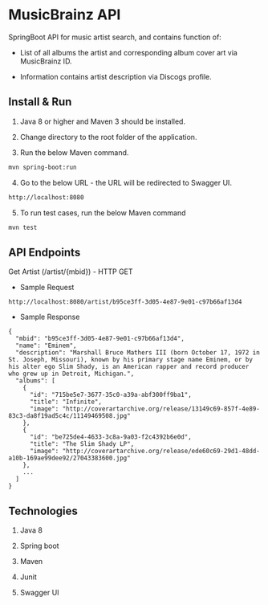# MusicBrainz API 

SpringBoot API for music artist search, and contains function of:

- List of all albums the artist and corresponding album cover art via MusicBrainz ID.

- Information contains artist description via Discogs profile.

## Install & Run

1. Java 8 or higher and Maven 3 should be installed.

2. Change directory to the root folder of the application.

3. Run the below Maven command.

```bash
mvn spring-boot:run
```
4. Go to the below URL - the URL will be redirected to Swagger UI.

```bash
http://localhost:8080
```

5. To run test cases, run the below Maven command

```bash
mvn test
```

## API Endpoints

Get Artist (/artist/{mbid}) - HTTP GET

- Sample Request

```
http://localhost:8080/artist/b95ce3ff-3d05-4e87-9e01-c97b66af13d4
```

- Sample Response

```
{
  "mbid": "b95ce3ff-3d05-4e87-9e01-c97b66af13d4",
  "name": "Eminem",
  "description": "Marshall Bruce Mathers III (born October 17, 1972 in St. Joseph, Missouri), known by his primary stage name Eminem, or by his alter ego Slim Shady, is an American rapper and record producer who grew up in Detroit, Michigan.",
  "albums": [
    {
      "id": "715be5e7-3677-35c0-a39a-abf300ff9ba1",
      "title": "Infinite",
      "image": "http://coverartarchive.org/release/13149c69-857f-4e89-83c3-da8f19ad5c4c/11149469508.jpg"
    },
    {
      "id": "be725de4-4633-3c8a-9a03-f2c4392b6e0d",
      "title": "The Slim Shady LP",
      "image": "http://coverartarchive.org/release/ede60c69-29d1-48dd-a10b-169ae99dee92/27043383600.jpg"
    },
    ...
  ]
}
```

## Technologies

1. Java 8

2. Spring boot

3. Maven

4. Junit

5. Swagger UI
